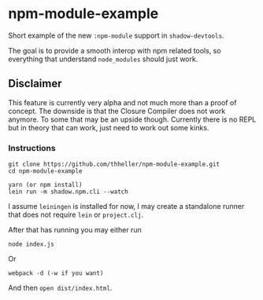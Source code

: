 # npm-module-example

Short example of the new `:npm-module` support in `shadow-devtools`.

The goal is to provide a smooth interop with npm related tools, so everything that understand `node_modules` should just work.

## Disclaimer

This feature is currently very alpha and not much more than a proof of concept. The downside is that the Closure Compiler does not work anymore. To some that may be an upside though. Currently there is no REPL but in theory that can work, just need to work out some kinks.

### Instructions

```
git clone https://github.com/thheller/npm-module-example.git
cd npm-module-example

yarn (or npm install)
lein run -m shadow.npm.cli --watch
```

I assume `leiningen` is installed for now, I may create a standalone runner that does not require `lein` or `project.clj`.

After that has running you may either run
```
node index.js
```

Or
```
webpack -d (-w if you want)
```

And then `open dist/index.html`.
